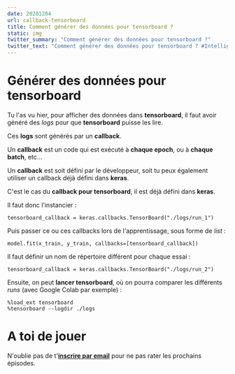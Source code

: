 ```yaml
---
date: 20201204
url: callback-tensorboard
title: Comment générer des données pour tensorboard ?
static: img
twitter_summary: "Comment générer des données pour tensorboard ?"
twitter_text: "Comment générer des données pour tensorboard ? #IntelligenceArtificielle #IA #Deeplearning #tensorflow #tensorboard #python #fr #multijunet"
---
```

# Générer des données pour **tensorboard**

Tu l'as vu hier, pour afficher des données dans **tensorboard**, il faut avoir généré des *logs* pour que **tensorboard** puisse les lire.  

Ces **logs** sont générés par un **callback**.

Un **callback** est un code qui est exécuté à **chaque epoch**, ou à **chaque batch**, etc...

Un **callback** est soit défini par le développeur, soit tu peux également utiliser un callback déjà défini dans **keras**.

C'est le cas du **callback pour tensorboard**, il est déjà défini dans **keras**.

Il faut donc l'instancier :

```
tensorboard_callback = keras.callbacks.TensorBoard("./logs/run_1")
```

Puis passer ce ou ces callbacks lors de l'apprentissage, sous forme de _list_ :

```
model.fit(x_train, y_train, callbacks=[tensorboard_callback])
```

Il faut définir un nom de répertoire différent pour chaque essai :

```
tensorboard_callback = keras.callbacks.TensorBoard("./logs/run_2")
```

Ensuite, on peut **lancer tensorboard**, où on pourra comparer les différents _runs_ (avec Google Colab par exemple) :

```
%load_ext tensorboard
%tensorboard --logdir ./logs
```

# A toi de jouer

N'oublie pas de t'**[inscrire par email][0]** pour ne pas rater les prochains épisodes.

[0]: {{"page//email.md"|yasifipo}}
